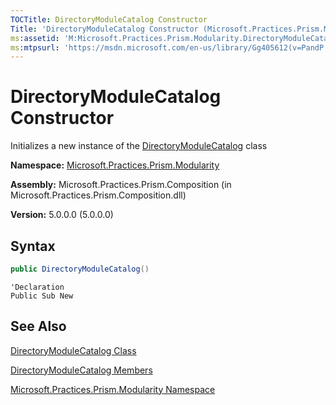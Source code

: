 ```yaml
---
TOCTitle: DirectoryModuleCatalog Constructor
Title: 'DirectoryModuleCatalog Constructor (Microsoft.Practices.Prism.Modularity)'
ms:assetid: 'M:Microsoft.Practices.Prism.Modularity.DirectoryModuleCatalog.\#ctor'
ms:mtpsurl: 'https://msdn.microsoft.com/en-us/library/Gg405612(v=PandP.50)'
---
```



# DirectoryModuleCatalog Constructor

Initializes a new instance of the [DirectoryModuleCatalog](https://msdn.microsoft.com/en-us/library/microsoft.practices.prism.modularity.directorymodulecatalog(v=pandp.50)) class

**Namespace:** [Microsoft.Practices.Prism.Modularity](https://msdn.microsoft.com/en-us/library/microsoft.practices.prism.modularity(v=pandp.50))

**Assembly:** Microsoft.Practices.Prism.Composition (in Microsoft.Practices.Prism.Composition.dll)

**Version:** 5.0.0.0 (5.0.0.0)

## Syntax

```C#
public DirectoryModuleCatalog()
```
```VB
'Declaration
Public Sub New
```

## See Also

[DirectoryModuleCatalog Class](https://msdn.microsoft.com/en-us/library/microsoft.practices.prism.modularity.directorymodulecatalog(v=pandp.50))

[DirectoryModuleCatalog Members](https://msdn.microsoft.com/en-us/library/microsoft.practices.prism.modularity.directorymodulecatalog_members(v=pandp.50))

[Microsoft.Practices.Prism.Modularity Namespace](https://msdn.microsoft.com/en-us/library/microsoft.practices.prism.modularity(v=pandp.50))

